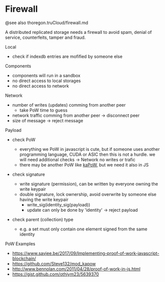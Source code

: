 Firewall
========

@see also thoregon.truCloud/firewall.md

A distributed replicated storage needs a firewall to avoid spam, denial of service, counterfeits, tamper and fraud.

Local
- check if indexdb entries are mofified by someone else

Components
- components will run in a sandbox
- no direct access to local storages
- no direct access to network

Network
- number of writes (updates) comming from another peer
    - take PoW time to guess 
- network traffic comming from another peer
-> disconnect peer
- size of message
-> reject message

Payload
- check PoW 
    - everything we PoW in javascript is cute, but if someone uses another programming language, CUDA or ASIC then this is not a hurdle. we will need additional checks -> Network no writes or trafic  
    - there may be another PoW like [kaPoW](https://github.com/Steve132/mod_kapow), but we need it also in JS
- check signature
    - write signature (permission), can be written by everyone owning the write keypair
    - double signature, lock ownership, avoid overwrite by someone else having the write keypair
        - write_sig(identity_sig(payload))
        - update can only be done by 'identity' 
-> reject payload

- check parent (collection) type
    - e.g. a set must only contain one element signed from the same identity

PoW Examples

- https://www.savjee.be/2017/09/Implementing-proof-of-work-javascript-blockchain/
- https://github.com/Steve132/mod_kapow
- http://www.bennolan.com/2011/04/28/proof-of-work-in-js.html
- https://gist.github.com/othiym23/5639370

